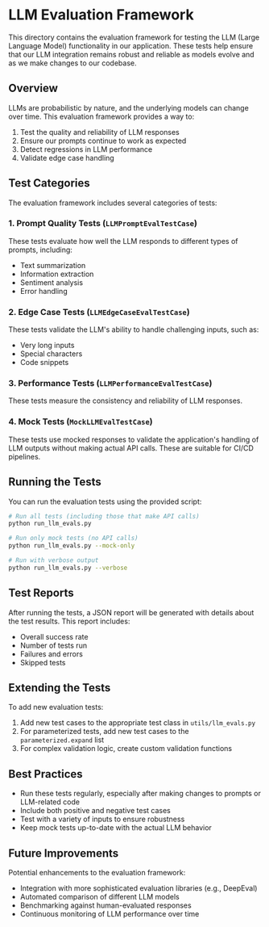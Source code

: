 # LLM Evaluation Framework

This directory contains the evaluation framework for testing the LLM (Large Language Model) functionality in our application. These tests help ensure that our LLM integration remains robust and reliable as models evolve and as we make changes to our codebase.

## Overview

LLMs are probabilistic by nature, and the underlying models can change over time. This evaluation framework provides a way to:

1. Test the quality and reliability of LLM responses
2. Ensure our prompts continue to work as expected
3. Detect regressions in LLM performance
4. Validate edge case handling

## Test Categories

The evaluation framework includes several categories of tests:

### 1. Prompt Quality Tests (`LLMPromptEvalTestCase`)
These tests evaluate how well the LLM responds to different types of prompts, including:
- Text summarization
- Information extraction
- Sentiment analysis
- Error handling

### 2. Edge Case Tests (`LLMEdgeCaseEvalTestCase`)
These tests validate the LLM's ability to handle challenging inputs, such as:
- Very long inputs
- Special characters
- Code snippets

### 3. Performance Tests (`LLMPerformanceEvalTestCase`)
These tests measure the consistency and reliability of LLM responses.

### 4. Mock Tests (`MockLLMEvalTestCase`)
These tests use mocked responses to validate the application's handling of LLM outputs without making actual API calls. These are suitable for CI/CD pipelines.

## Running the Tests

You can run the evaluation tests using the provided script:

```bash
# Run all tests (including those that make API calls)
python run_llm_evals.py

# Run only mock tests (no API calls)
python run_llm_evals.py --mock-only

# Run with verbose output
python run_llm_evals.py --verbose
```

## Test Reports

After running the tests, a JSON report will be generated with details about the test results. This report includes:
- Overall success rate
- Number of tests run
- Failures and errors
- Skipped tests

## Extending the Tests

To add new evaluation tests:

1. Add new test cases to the appropriate test class in `utils/llm_evals.py`
2. For parameterized tests, add new test cases to the `parameterized.expand` list
3. For complex validation logic, create custom validation functions

## Best Practices

- Run these tests regularly, especially after making changes to prompts or LLM-related code
- Include both positive and negative test cases
- Test with a variety of inputs to ensure robustness
- Keep mock tests up-to-date with the actual LLM behavior

## Future Improvements

Potential enhancements to the evaluation framework:
- Integration with more sophisticated evaluation libraries (e.g., DeepEval)
- Automated comparison of different LLM models
- Benchmarking against human-evaluated responses
- Continuous monitoring of LLM performance over time
